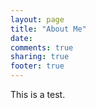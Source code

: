 ```yaml
---
layout: page
title: "About Me"
date: 
comments: true
sharing: true
footer: true
---
```

This is a test.
